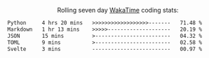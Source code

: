 <p align="center">Rolling seven day <a href="https://wakatime.com/@syrkis"/>WakaTime</a> coding stats:</p>
<!--START_SECTION:waka-->

```txt
Python     4 hrs 20 mins   >>>>>>>>>>>>>>>>>>-------   71.48 %
Markdown   1 hr 13 mins    >>>>>--------------------   20.19 %
JSON       15 mins         >------------------------   04.32 %
TOML       9 mins          >------------------------   02.58 %
Svelte     3 mins          -------------------------   00.97 %
```

<!--END_SECTION:waka-->
